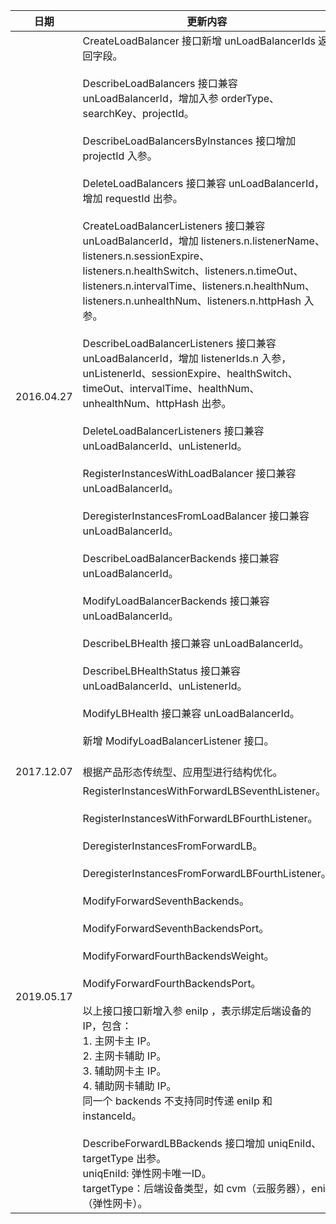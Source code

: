 
| 日期 | 更新内容 |
|---------|---------|
| 2016.04.27 | CreateLoadBalancer 接口新增 unLoadBalancerIds 返回字段。<br><br>DescribeLoadBalancers 接口兼容 unLoadBalancerId，增加入参 orderType、searchKey、projectId。<br><br>DescribeLoadBalancersByInstances 接口增加 projectId 入参。<br><br>DeleteLoadBalancers 接口兼容 unLoadBalancerId，增加 requestId 出参。<br><br>CreateLoadBalancerListeners 接口兼容 unLoadBalancerId，增加 listeners.n.listenerName、listeners.n.sessionExpire、listeners.n.healthSwitch、listeners.n.timeOut、listeners.n.intervalTime、listeners.n.healthNum、listeners.n.unhealthNum、listeners.n.httpHash 入参。<br><br>DescribeLoadBalancerListeners 接口兼容 unLoadBalancerId，增加 listenerIds.n 入参，unListenerId、sessionExpire、healthSwitch、timeOut、intervalTime、healthNum、unhealthNum、httpHash 出参。<br><br>DeleteLoadBalancerListeners 接口兼容 unLoadBalancerId、unListenerId。<br><br>RegisterInstancesWithLoadBalancer 接口兼容 unLoadBalancerId。<br><br>DeregisterInstancesFromLoadBalancer 接口兼容 unLoadBalancerId。<br><br>DescribeLoadBalancerBackends 接口兼容 unLoadBalancerId。<br><br>ModifyLoadBalancerBackends 接口兼容 unLoadBalancerId。<br><br>DescribeLBHealth 接口兼容 unLoadBalancerId。<br><br>DescribeLBHealthStatus 接口兼容 unLoadBalancerId、unListenerId。<br><br>ModifyLBHealth 接口兼容 unLoadBalancerId。<br><br>新增 ModifyLoadBalancerListener 接口。<br><br>|
| 2017.12.07 |根据产品形态传统型、应用型进行结构优化。|
| 2019.05.17 | RegisterInstancesWithForwardLBSeventhListener。<br><br>RegisterInstancesWithForwardLBFourthListener。<br><br>DeregisterInstancesFromForwardLB。<br><br>DeregisterInstancesFromForwardLBFourthListener。<br><br>ModifyForwardSeventhBackends。<br><br>ModifyForwardSeventhBackendsPort。<br><br>ModifyForwardFourthBackendsWeight。<br><br>ModifyForwardFourthBackendsPort。<br><br> 以上接口接口新增入参 eniIp ，表示绑定后端设备的 IP，包含：<br>1. 主网卡主 IP。<br>2. 主网卡辅助 IP。<br>3. 辅助网卡主 IP。<br>4. 辅助网卡辅助 IP。<br>同一个 backends 不支持同时传递 eniIp 和 instanceId。<br><br>DescribeForwardLBBackends 接口增加 uniqEniId、targetType 出参。<br>uniqEniId: 弹性网卡唯一ID。<br>targetType：后端设备类型，如 cvm（云服务器），eni（弹性网卡）。|

